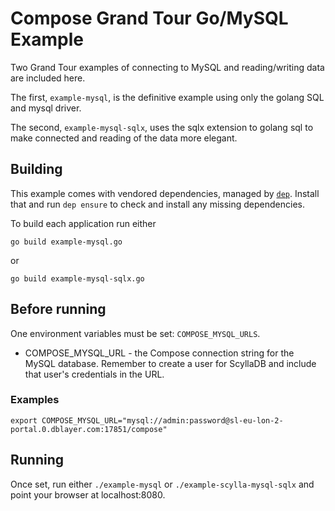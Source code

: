 # Compose Grand Tour Go/MySQL Example

Two Grand Tour examples of connecting to MySQL and reading/writing data are included here.

The first, `example-mysql`, is the definitive example using only the golang SQL and mysql driver.

The second, `example-mysql-sqlx`, uses the sqlx extension to golang sql to make connected and reading of the data more elegant.

## Building

This example comes with vendored dependencies, managed by [`dep`](https://github.com/golang/dep). Install that and run `dep ensure` to check and install any missing dependencies.

To build each application run either

`go build example-mysql.go`

or

`go build example-mysql-sqlx.go`

## Before running

One environment variables must be set: `COMPOSE_MYSQL_URLS`.

* COMPOSE_MYSQL_URL - the Compose connection string for the MySQL database. Remember to create a user for ScyllaDB and include that user's credentials in the URL.

### Examples

```
export COMPOSE_MYSQL_URL="mysql://admin:password@sl-eu-lon-2-portal.0.dblayer.com:17851/compose"
```

## Running

Once set, run either `./example-mysql` or `./example-scylla-mysql-sqlx` and point your browser at localhost:8080.


